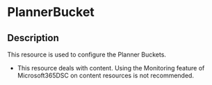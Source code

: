 # PlannerBucket

## Description

This resource is used to configure the Planner Buckets.

* This resource deals with content. Using the Monitoring feature
  of Microsoft365DSC on content resources is not recommended.
